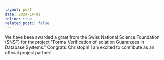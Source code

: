 ```yaml
---
layout: post
date: 2024-10-01
inline: true
related_posts: false
---
```


We have been awarded a grant from the Swiss National Science Foundation (SNSF) for the project "Formal Verification of Isolation Guarantees in Database Systems." Congrats, Christoph! I am excited to contribute as an official project partner!
